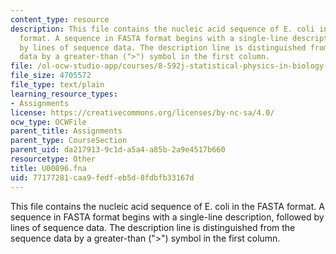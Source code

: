 ```yaml
---
content_type: resource
description: This file contains the nucleic acid sequence of E. coli in the FASTA
  format. A sequence in FASTA format begins with a single-line description, followed
  by lines of sequence data. The description line is distinguished from the sequence
  data by a greater-than (">") symbol in the first column.
file: /ol-ocw-studio-app/courses/8-592j-statistical-physics-in-biology-spring-2011/77177281caa9fedfeb5d8fdbfb33167d_U00096.fna
file_size: 4705572
file_type: text/plain
learning_resource_types:
- Assignments
license: https://creativecommons.org/licenses/by-nc-sa/4.0/
ocw_type: OCWFile
parent_title: Assignments
parent_type: CourseSection
parent_uid: da217913-9c1d-a5a4-a85b-2a9e4517b660
resourcetype: Other
title: U00096.fna
uid: 77177281-caa9-fedf-eb5d-8fdbfb33167d
---
```

This file contains the nucleic acid sequence of E. coli in the FASTA format. A sequence in FASTA format begins with a single-line description, followed by lines of sequence data. The description line is distinguished from the sequence data by a greater-than (">") symbol in the first column.